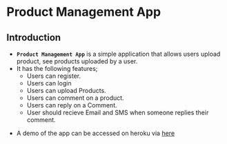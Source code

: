 # Product Management App

## Introduction

- **`Product Management App`** is a simple application that allows users upload product, see products uploaded by a user.
- It has the following features;
  - Users can register.
  - Users can login
  - Users can upload Products.
  - Users can comment on a product.
  - Users can reply on a Comment.
  - User should recieve Email and SMS when someone replies their comment.

* A demo of the app can be accessed on heroku via [here](https://blessing-product.herokuapp.com)
